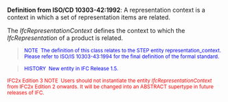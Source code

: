 ﻿**Definition from ISO/CD 10303-42:1992**: A representation context is a context in which a set of representation items are related.

The _IfcRepresentationContext_ defines the context to which the _IfcRepresentation_ of a product is related.

> <small><font color="#0000ff">NOTE&nbsp;
The definition of
this class relates to the STEP entity representation_context. Please
refer to ISO/IS 10303-43:1994 for the final definition of the formal
standard.</font></small>

> <small><font color="#0000ff">HISTORY&nbsp;
New entity in IFC
Release 1.5.
  </font><br>
  <font color="#ff0000">
IFC2x Edition 3 NOTE&nbsp; Users should not instantiate the
entity <i>IfcRepresentationContext</i> from IFC2x Edition
2 onwards.
It will be changed into an ABSTRACT supertype in future releases of IFC.</font>
  </small>
